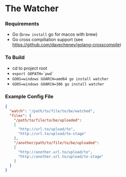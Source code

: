 # The Watcher

### Requirements

- Go (`brew install` go for macos with brew)
- Go cross compiliation support (see https://github.com/davecheney/golang-crosscompile)

### To Build

- cd to project root
- ``export GOPATH=`pwd` ``
- `GOOS=windows GOARCH=amd64 go install watcher`
- `GOOS=windows GOARCH=386 go install watcher`

### Example Config File

```json
{
  "watch": "/path/to/file/to/be/watched",
  "files": {
    "/path/to/file/to/be/uploaded":
    [
      "http://url.to/upload/to",
      "http://url.to/upload/to-stage"
    ],
    "/another/path/to/file/to/be/uploaded":
    [
      "http://another.url.to/upload/to",
      "http://another.url.to/upload/to-stage"
    ]
  }
}
```
